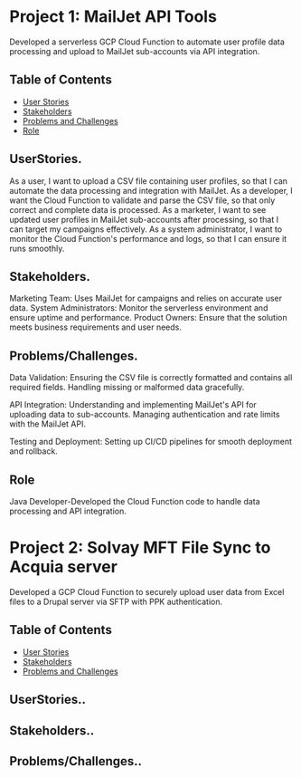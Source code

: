 # Project 1: MailJet API Tools 
Developed a serverless GCP Cloud Function to automate user profile data processing and upload to MailJet sub-accounts via API integration.
## Table of Contents
- [User Stories](#UserStories)
- [Stakeholders](#Stakeholders)
- [Problems and Challenges](#Problems/Challenges)
- [Role](#Role)
## UserStories.
As a user, I want to upload a CSV file containing user profiles, so that I can automate the data processing and integration with MailJet.
As a developer, I want the Cloud Function to validate and parse the CSV file, so that only correct and complete data is processed.
As a marketer, I want to see updated user profiles in MailJet sub-accounts after processing, so that I can target my campaigns effectively.
As a system administrator, I want to monitor the Cloud Function's performance and logs, so that I can ensure it runs smoothly.
## Stakeholders.
Marketing Team: Uses MailJet for campaigns and relies on accurate user data.
System Administrators: Monitor the serverless environment and ensure uptime and performance.
Product Owners: Ensure that the solution meets business requirements and user needs.
## Problems/Challenges.
Data Validation:
Ensuring the CSV file is correctly formatted and contains all required fields.
Handling missing or malformed data gracefully.

API Integration:
Understanding and implementing MailJet's API for uploading data to sub-accounts.
Managing authentication and rate limits with the MailJet API.

Testing and Deployment:
Setting up CI/CD pipelines for smooth deployment and rollback.
## Role
Java Developer-Developed the Cloud Function code to handle data processing and API integration.

# Project 2: Solvay MFT File Sync to Acquia server
Developed a GCP Cloud Function to securely upload user data from Excel files to a Drupal server via SFTP with PPK authentication. 

## Table of Contents
- [User Stories](#UserStories..)
- [Stakeholders](#Stakeholders..)
- [Problems and Challenges](#Problems/Challenges..)
## UserStories..
## Stakeholders..
## Problems/Challenges..

